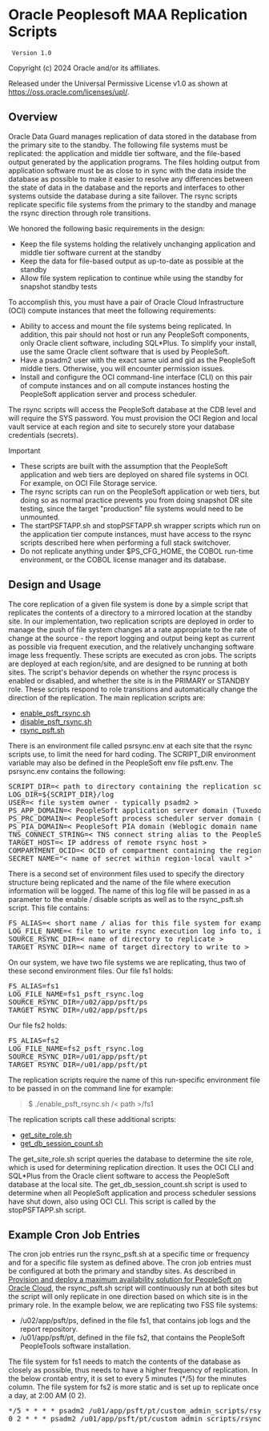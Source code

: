 # Oracle Peoplesoft MAA Replication Scripts

     Version 1.0

Copyright (c) 2024 Oracle and/or its affiliates.

Released under the Universal Permissive License v1.0 as shown at
<https://oss.oracle.com/licenses/upl/>.


## Overview

Oracle Data Guard manages replication of data stored in the database from the primary site to the standby. The following file systems must be replicated: the application and middle tier software, and the file-based output generated by the application programs. The files holding output from application software must be as close to in sync with the data inside the database as possible to make it easier to resolve any differences between the state of data in the database and the reports and interfaces to other systems outside the database during a site failover. The rsync scripts replicate specific file systems from the primary to the standby and manage the rsync direction through role transitions. 

We honored the following basic requirements in the design:

* Keep the file systems holding the relatively unchanging application and middle tier software current at the standby
* Keep the data for file-based output as up-to-date as possible at the standby
* Allow file system replication to continue while using the standby for snapshot standby tests

To accomplish this, you must have a pair of Oracle Cloud Infrastructure (OCI) compute instances that meet the following requirements:

* Ability to access and mount the file systems being replicated. In addition, this pair should not host or run any PeopleSoft components, only Oracle client software, including SQL*Plus. To simplify your install, use the same Oracle client software that is used by PeopleSoft.
* Have a psadm2 user with the exact same uid and gid as the PeopleSoft middle tiers. Otherwise, you will encounter permission issues.
* Install and configure the OCI command-line interface (CLI) on this pair of compute instances and on all compute instances hosting the PeopleSoft application server and process scheduler.

The rsync scripts will access the PeopleSoft database at the CDB level and will require the SYS password. You must provision the OCI Region and local vault service at each region and site to securely store your database credentials (secrets).


> [!IMPORTANT] 
* These scripts are built with the assumption that the PeopleSoft application and web tiers are deployed on shared file systems in OCI.  For example, on OCI File Storage service.
* The rsync scripts can run on the PeopleSoft application or web tiers, but doing so as normal practice prevents you from doing snapshot DR site testing, since the target "production" file systems would need to be unmounted.
* The startPSFTAPP.sh and stopPSFTAPP.sh wrapper scripts which run on the application tier compute instances, must have access to the rsync scripts described here when performing a full stack switchover.
* Do not replicate anything under $PS_CFG_HOME, the COBOL run-time environment, or the COBOL license manager and its database.

## Design and Usage

The core replication of a given file system is done by a simple script that replicates the contents of a directory to a mirrored location at the standby site.
In our implementation, two replication scripts are deployed in order to manage the push of file system changes at a rate appropriate to the rate of change at the source - the report logging and output being kept as current as possible via frequent execution, and the relatively unchanging software image less frequently.  These scripts are executed as cron jobs.
The scripts are deployed at each region/site, and are designed to be running at both sites.  The script's behavior depends on whether the rsync process is enabled or disabled, and whether the site is in the PRIMARY or STANDBY role.  These scripts respond to role transitions and automatically change the direction of the replication.
The main replication scripts are:
* [enable_psft_rsync.sh](./enable_psft_rsync.sh)
* [disable_psft_rsync.sh](./disable_psft_rsync.sh)
* [rsync_psft.sh](./rsync_psft.sh)

There is an environment file called psrsync.env at each site that the rsync scripts use, to limit the need for hard coding.  The SCRIPT_DIR environment variable may also be defined in the PeopleSoft env file psft.env.  The psrsync.env contains the following:

<pre>
SCRIPT_DIR=< path to directory containing the replication scripts >
LOG_DIR=${SCRIPT_DIR}/log
USER=< file system owner - typically psadm2 >
PS_APP_DOMAIN=< PeopleSoft application server domain (Tuxedo domain name for the application server) >
PS_PRC_DOMAIN=< PeopleSoft process scheduler server domain (Tuxedo domain name for the process scheduler) >
PS_PIA_DOMAIN=< PeopleSoft PIA domain (Weblogic domain name for the PIA web server) >
TNS_CONNECT_STRING=< TNS connect string alias to the PeopleSoft database at the local site >
TARGET_HOST=< IP address of remote rsync host >
COMPARTMENT_OCID=< OCID of compartment containing the region-local vault >
SECRET_NAME="< name of secret within region-local vault >"
</pre>

There is a second set of environment files used to specify the directory structure being replicated and the name of the file where execution information will be logged.  The name of this log file will be passed in as a parameter to the enable / disable scripts as well as to the rsync_psft.sh script.  This file contains:

<pre>
FS_ALIAS=< short name / alias for this file system for example, fs1 >
LOG_FILE_NAME=< file to write rsync execution log info to, in $LOG_DIR >
SOURCE_RSYNC_DIR=< name of directory to replicate >
TARGET_RSYNC_DIR=< name of target directory to write to >
</pre>

On our system, we have two file systems we are replicating, thus two of these second environment files.  Our file fs1 holds:
<pre>
FS_ALIAS=fs1
LOG_FILE_NAME=fs1_psft_rsync.log
SOURCE_RSYNC_DIR=/u02/app/psft/ps
TARGET_RSYNC_DIR=/u02/app/psft/ps
</pre>
Our file fs2 holds:
<pre>
FS_ALIAS=fs2
LOG_FILE_NAME=fs2_psft_rsync.log
SOURCE_RSYNC_DIR=/u01/app/psft/pt
TARGET_RSYNC_DIR=/u01/app/psft/pt
</pre>
The replication scripts require the name of this run-specific environment file to be passed in on the command line for example:

> $ ./enable_psft_rsync.sh /< path >/fs1
 
The replication scripts call these additional scripts:

* [get_site_role.sh](./get_site_role.sh)
* [get_db_session_count.sh](./get_db_session_count.sh)

The get_site_role.sh script queries the database to determine the site role, which is used for determining replication direction. It uses the OCI CLI and SQL*Plus from the Oracle client software to access the PeopleSoft database at the local site.  The get_db_session_count.sh script is used to determine when all PeopleSoft application and process scheduler sessions have shut down, also using OCI CLI.  This script is called by the stopPSFTAPP.sh script.

## Example Cron Job Entries

The cron job entries run the rsync_psft.sh at a specific time or frequency and for a specific file system as defined above.  The cron job entries must be configured at both the primary and standby sites.  As described in [Provision and deploy a maximum availability solution for PeopleSoft on Oracle Cloud](https://docs.oracle.com/en/solutions/deploy-maa-for-peoplesoft-on-oci/index.html), the rsync_psft.sh script will continuously run at both sites but the script will only replicate in one direction based on which site is in the primary role.  In the example below, we are replicating two FSS file systems:

* /u02/app/psft/ps, defined in the file fs1, that contains job logs and the report repository.
* /u01/app/psft/pt, defined in the file fs2, that contains the PeopleSoft PeopleTools software installation.

The file system for fs1 needs to match the contents of the database as closely as possible, thus needs to have a higher frequency of replication.  In the below crontab entry, it is set to every 5 minutes (*/5) for the minutes column.
The file system for fs2 is more static and is set up to replicate once a day, at 2:00 AM (0 2).

<pre>
*/5 * * * * psadm2 /u01/app/psft/pt/custom_admin_scripts/rsync_psft.sh /u01/app/psft/pt/custom_admin_scripts/fs1
0 2 * * * psadm2 /u01/app/psft/pt/custom_admin_scripts/rsync_psft.sh /u01/app/psft/pt/custom_admin_scripts/fs2
</pre>

